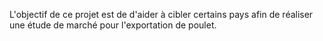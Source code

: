 L'objectif de ce projet est de d'aider à cibler certains pays afin de réaliser une étude de marché pour l'exportation de poulet.
